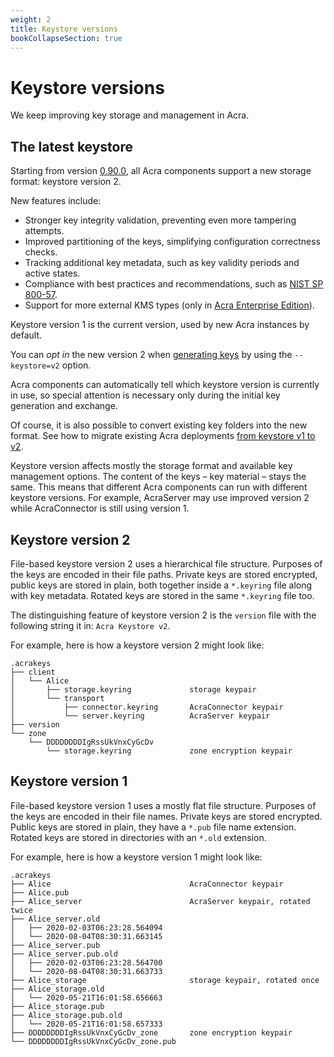 ```yaml
---
weight: 2
title: Keystore versions
bookCollapseSection: true
---
```


# Keystore versions

We keep improving key storage and management in Acra.


## The latest keystore

Starting from version [0.90.0](/acra/#latest-release-and-revision), all Acra components support a new storage format: keystore version 2.

New features include:

  - Stronger key integrity validation, preventing even more tampering attempts.
  - Improved partitioning of the keys, simplifying configuration correctness checks.
  - Tracking additional key metadata, such as key validity periods and active states.
  - Compliance with best practices and recommendations,
    such as [NIST SP 800-57](https://nvlpubs.nist.gov/nistpubs/SpecialPublications/NIST.SP.800-57pt1r4.pdf).
  - Support for more external KMS types
    (only in [Acra Enterprise Edition](/acra/enterprise-edition/)).

Keystore version 1 is the current version, used by new Acra instances by default.

You can *opt in* the new version 2 when [generating keys](../operations/generation/)
by using the `--keystore=v2` option.

Acra components can automatically tell which keystore version is currently in use,
so special attention is necessary only during the initial key generation and exchange.

Of course, it is also possible to convert existing key folders into the new format.
See how to migrate existing Acra deployments [from keystore v1 to v2](migrate-v1-to-v2/).

Keystore version affects mostly the storage format and available key management options.
The content of the keys – key material – stays the same.
This means that different Acra components can run with different keystore versions.
For example, AcraServer may use improved version 2 while AcraConnector is still using version 1.

## Keystore version 2

File-based keystore version 2 uses a hierarchical file structure.
Purposes of the keys are encoded in their file paths.
Private keys are stored encrypted, public keys are stored in plain,
both together inside a `*.keyring` file along with key metadata.
Rotated keys are stored in the same `*.keyring` file too.

The distinguishing feature of keystore version 2 is the `version` file
with the following string it in: `Acra Keystore v2`.

For example, here is how a keystore version 2 might look like:

```
.acrakeys
├── client
│   └── Alice
│       ├── storage.keyring             storage keypair
│       └── transport
│           ├── connector.keyring       AcraConnector keypair
│           └── server.keyring          AcraServer keypair
├── version
└── zone
    └── DDDDDDDDIgRssUkVnxCyGcDv
        └── storage.keyring             zone encryption keypair
```

## Keystore version 1

File-based keystore version 1 uses a mostly flat file structure.
Purposes of the keys are encoded in their file names.
Private keys are stored encrypted.
Public keys are stored in plain, they have a `*.pub` file name extension.
Rotated keys are stored in directories with an `*.old` extension.

For example, here is how a keystore version 1 might look like:

```
.acrakeys
├── Alice                               AcraConnector keypair
├── Alice.pub
├── Alice_server                        AcraServer keypair, rotated twice
├── Alice_server.old
│   ├── 2020-02-03T06:23:28.564094
│   └── 2020-08-04T08:30:31.663145
├── Alice_server.pub
├── Alice_server.pub.old
│   ├── 2020-02-03T06:23:28.564700
│   └── 2020-08-04T08:30:31.663733
├── Alice_storage                       storage keypair, rotated once
├── Alice_storage.old
│   └── 2020-05-21T16:01:58.656663
├── Alice_storage.pub
├── Alice_storage.pub.old
│   └── 2020-05-21T16:01:58.657333
├── DDDDDDDDIgRssUkVnxCyGcDv_zone       zone encryption keypair
└── DDDDDDDDIgRssUkVnxCyGcDv_zone.pub
```
